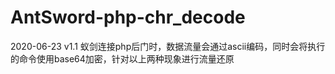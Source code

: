 # AntSword-php-chr_decode
2020-06-23  v1.1  蚁剑连接php后门时，数据流量会通过ascii编码，同时会将执行的命令使用base64加密，针对以上两种现象进行流量还原
